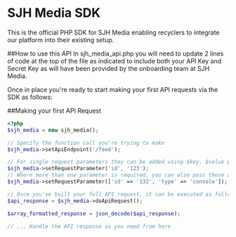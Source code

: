 # SJH Media SDK
This is the official PHP SDK for SJH Media enabling recyclers to integrate our platform into their existing setup.

##How to use this API
In sjh_media_api.php you will need to update 2 lines of code at the top of the file as indicated to include both your API Key and Secret Key as will have been provided by the onboarding team at SJH Media.

Once in place you're ready to start making your first API requests via the SDK as follows:

##Making your first API Request
```php
<?php
$sjh_media = new sjh_media();

// Specify the function call you're trying to make
$sjh_media->setApiEndpoint('/feed');

// For single request parameters they can be added using $key, $value parameters passed to setRequestParameter():
$sjh_media->setRequestParameter('id', '123');
// Where more than one parameter is required, you can also pass these all through in one hit using an array as follows:
$sjh_media->setRequestParameter(['id' => '132', 'type' => 'console']);

// Once you've built your full API request, it can be executed as follows:
$api_response = $sjh_media->doApiRequest();

$array_formatted_response = json_decode($api_response);

// ... Handle the API response as you need from here
```
